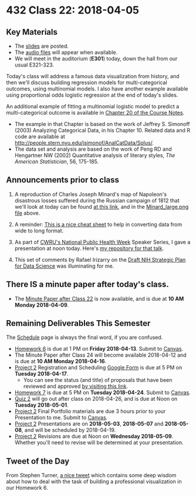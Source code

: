 # 432 Class 22: 2018-04-05

## Key Materials

- The [slides](https://github.com/THOMASELOVE/432-2018/tree/master/slides/class22) are posted.
- The [audio files](https://github.com/THOMASELOVE/432-2018/tree/master/slides/class22) will appear when available.
- We will meet in the auditorium (**E301**) today, down the hall from our usual E321-323.

Today's class will address a famous data visualization from history, and then we'll discuss building regression models for multi-categorical outcomes, using multinomial models. I also have another example available using proportional odds logistic regression at the end of today's slides.

An additional example of fitting a multinomial logistic model to predict a multi-categorical outcome is available in [Chapter 20 of the Course Notes](https://thomaselove.github.io/432-notes/). 

- The example in that Chapter is based on the work of Jeffrey S. Simonoff (2003) Analyzing Categorical Data, in his Chapter 10. Related data and R code are available at http://people.stern.nyu.edu/jsimonof/AnalCatData/Splus/. 
- The data set and analysis are based on the work of Peng RD and Hengartner NW (2002) Quantitative analysis of literary styles, *The American Statistician*, 56, 175-185.

## Announcements prior to class

1. A reproduction of Charles Joseph Minard's map of Napoleon's disastrous losses suffered during the Russian campaign of 1812 that we'll look at today can be found [at this link](https://en.wikipedia.org/wiki/Charles_Joseph_Minard#/media/File:Minard.png), and in the [Minard_large.png file](https://raw.githubusercontent.com/THOMASELOVE/432-2018/master/slides/class22/Minard_large.png) above.

2. A reminder: [This is a nice cheat sheet](http://www.cookbook-r.com/Manipulating_data/Converting_data_between_wide_and_long_format/) to help in converting data from wide to long format.

3. As part of [CWRU's National Public Health Week](http://thedaily.case.edu/national-public-health-week/) Speaker Series, I gave a presentation at noon today. Here's [my repository for that talk](https://github.com/THOMASELOVE/adventures).

4. This set of comments by Rafael Irizarry on the [Draft NIH Strategic Plan for Data Science](https://simplystatistics.org/2018/04/02/input-on-the-draft-nih-strategic-plan-for-data-science/) was illuminating for me.

## There IS a minute paper after today's class.

- The [Minute Paper after Class 22](https://goo.gl/forms/uAn6IQcZxT2l6Hbr2) is now available, and is due at **10 AM Monday 2018-04-09**.

## Remaining Deliverables This Semester

The [Schedule](https://github.com/THOMASELOVE/432-2018/blob/master/SCHEDULE.md) page is always the final word, if you are confused.

- [Homework 6](https://github.com/THOMASELOVE/432-2018/tree/master/assignments/hw6) is due at 1 PM on **Friday 2018-04-13**. Submit to [Canvas](https://canvas.case.edu/).
- The Minute Paper after Class 24 will become available 2018-04-12 and is due at **10 AM Monday 2018-04-16**.
- [Project 2](https://github.com/THOMASELOVE/432-2018/tree/master/projects/project2) Registration and Scheduling [Google Form](https://goo.gl/forms/Zfgnq5pyAAzAlmUm1) is due at 5 PM on **Tuesday 2018-04-17**.
    - You can see the status (and title) of proposals that have been reviewed and approved [by visiting this link](https://github.com/THOMASELOVE/432-2018/blob/master/projects/project2/APPROVED.md).
- [Homework 7](https://github.com/THOMASELOVE/432-2018/tree/master/assignments/hw7) is due at 5 PM on **Tuesday 2018-04-24**. Submit to [Canvas](https://canvas.case.edu/).
- [Quiz 2](https://github.com/THOMASELOVE/432-2018/tree/master/quizzes/quiz2) will go out after class on 2018-04-26, and is due at Noon on **Tuesday 2018-05-01**.
- [Project 2](https://github.com/THOMASELOVE/432-2018/tree/master/projects/project2) Final Portfolio materials are due 3 hours prior to your Presentation to me. Submit to [Canvas](https://canvas.case.edu/).
- [Project 2](https://github.com/THOMASELOVE/432-2018/tree/master/projects/project2) Presentations are on **2018-05-03**, **2018-05-07** and **2018-05-08**, and will be scheduled by 2018-04-19.
- [Project 2](https://github.com/THOMASELOVE/432-2018/tree/master/projects/project2) Revisions are due at Noon on **Wednesday 2018-05-09**. Whether you'll need to revise will be determined at your presentation.

## Tweet of the Day

From Stephen Turner, [a nice tweet](https://twitter.com/strnr/status/787292116607234048) which contains some deep wisdom about how to deal with the task of building a professional visualization in our Homework 6.
